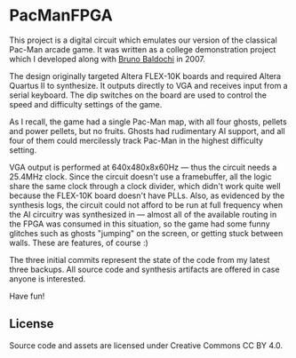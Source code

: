 # PacManFPGA

This project is a digital circuit which emulates our version of the classical
Pac-Man arcade game. It was written as a college demonstration project which I
developed along with [Bruno Baldochi](https://www.linkedin.com/in/bruno-baldochi-0b300496/)
in 2007.

The design originally targeted Altera FLEX-10K boards and required Altera
Quartus II to synthesize. It outputs directly to VGA and receives input from
a serial keyboard. The dip switches on the board are used to control the speed
and difficulty settings of the game.

As I recall, the game had a single Pac-Man map, with all four ghosts, pellets
and power pellets, but no fruits. Ghosts had rudimentary AI support, and all
four of them could mercilessly track Pac-Man in the highest difficulty setting.

VGA output is performed at 640x480x8x60Hz — thus the circuit needs a 25.4MHz
clock. Since the circuit doesn't use a framebuffer, all the logic share the
same clock through a clock divider, which didn't work quite well because the
FLEX-10K board doesn't have PLLs. Also, as evidenced by the synthesis logs, the
circuit could not afford to be run at full frequency when the AI circuitry was
synthesized in — almost all of the available routing in the FPGA was consumed
in this situation, so the game had some funny glitches such as ghosts "jumping"
on the screen, or getting stuck between walls. These are features, of course :)

The three initial commits represent the state of the code from my latest three
backups. All source code and synthesis artifacts are offered in case anyone is
interested.

Have fun!

## License

Source code and assets are licensed under Creative Commons CC BY 4.0.
